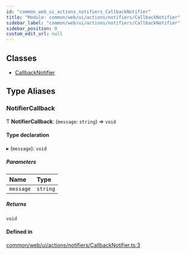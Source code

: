```yaml
---
id: "common_web_ui_actions_notifiers_CallbackNotifier"
title: "Module: common/web/ui/actions/notifiers/CallbackNotifier"
sidebar_label: "common/web/ui/actions/notifiers/CallbackNotifier"
sidebar_position: 0
custom_edit_url: null
---
```


## Classes

- [CallbackNotifier](../classes/common_web_ui_actions_notifiers_CallbackNotifier.CallbackNotifier.md)

## Type Aliases

### NotifierCallback

Ƭ **NotifierCallback**: (`message`: `string`) => `void`

#### Type declaration

▸ (`message`): `void`

##### Parameters

| Name | Type |
| :------ | :------ |
| `message` | `string` |

##### Returns

`void`

#### Defined in

[common/web/ui/actions/notifiers/CallbackNotifier.ts:3](https://github.com/Soroush9978/rds-ng/blob/9a997cb/src/common/web/ui/actions/notifiers/CallbackNotifier.ts#L3)
